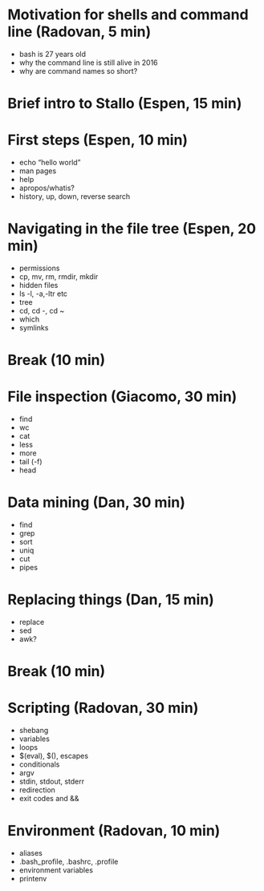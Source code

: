 # Motivation for shells and command line (Radovan, 5 min)

- bash is 27 years old 
- why the command line is still alive in 2016
- why are command names so short?

# Brief intro to Stallo (Espen, 15 min)

# First steps (Espen, 10 min)

- echo “hello world”
- man pages
- help
- apropos/whatis?
- history, up, down, reverse search

# Navigating in the file tree (Espen, 20 min)

- permissions
- cp, mv, rm, rmdir, mkdir
- hidden files
- ls -l, -a,-ltr etc
- tree
- cd, cd -, cd ~
- which
- symlinks

# Break (10 min)

# File inspection (Giacomo, 30 min)

- find
- wc
- cat
- less
- more
- tail (-f)
- head

# Data mining (Dan, 30 min)

- find
- grep
- sort
- uniq
- cut
- pipes

# Replacing things (Dan, 15 min)

- replace
- sed
- awk?

# Break (10 min)

# Scripting (Radovan, 30 min)

- shebang
- variables
- loops
- $(eval), $(), escapes
- conditionals
- argv
- stdin, stdout, stderr
- redirection
- exit codes and &&

# Environment (Radovan, 10 min)

- aliases
- .bash_profile, .bashrc, .profile
- environment variables
- printenv
